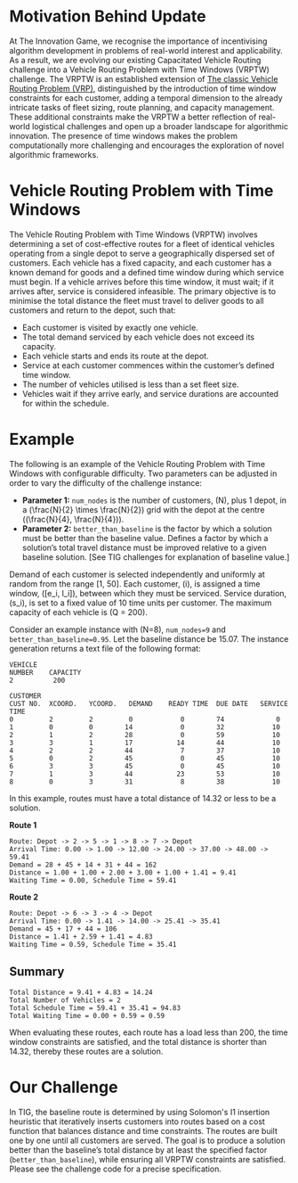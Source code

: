 # Motivation Behind Update

At The Innovation Game, we recognise the importance of incentivising algorithm development in problems of real-world interest and applicability. As a result, we are evolving our existing Capacitated Vehicle Routing challenge into a Vehicle Routing Problem with Time Windows (VRPTW) challenge. The VRPTW is an established extension of [The classic Vehicle Routing Problem (VRP)](https://en.wikipedia.org/wiki/Vehicle_routing_problem), distinguished by the introduction of time window constraints for each customer, adding a temporal dimension to the already intricate tasks of fleet sizing, route planning, and capacity management. These additional constraints make the VRPTW a better reflection of real-world logistical challenges and open up a broader landscape for algorithmic innovation. The presence of time windows makes the problem computationally more challenging and encourages the exploration of novel algorithmic frameworks.

# Vehicle Routing Problem with Time Windows

The Vehicle Routing Problem with Time Windows (VRPTW) involves determining a set of cost-effective routes for a fleet of identical vehicles operating from a single depot to serve a geographically dispersed set of customers. Each vehicle has a fixed capacity, and each customer has a known demand for goods and a defined time window during which service must begin. If a vehicle arrives before this time window, it must wait; if it arrives after, service is considered infeasible. The primary objective is to minimise the total distance the fleet must travel to deliver goods to all customers and return to the depot, such that:

- Each customer is visited by exactly one vehicle.
- The total demand serviced by each vehicle does not exceed its capacity.
- Each vehicle starts and ends its route at the depot.
- Service at each customer commences within the customer’s defined time window.
- The number of vehicles utilised is less than a set fleet size.
- Vehicles wait if they arrive early, and service durations are accounted for within the schedule.

# Example

The following is an example of the Vehicle Routing Problem with Time Windows with configurable difficulty. Two parameters can be adjusted in order to vary the difficulty of the challenge instance:

- **Parameter 1:** `num_nodes` is the number of customers, \(N\), plus 1 depot, in a \(\frac{N}{2} \times \frac{N}{2}\) grid with the depot at the centre \((\frac{N}{4}, \frac{N}{4})\).
- **Parameter 2:** `better_than_baseline` is the factor by which a solution must be better than the baseline value. Defines a factor by which a solution’s total travel distance must be improved relative to a given baseline solution. [See TIG challenges for explanation of baseline value.]

Demand of each customer is selected independently and uniformly at random from the range [1, 50]. Each customer, \(i\), is assigned a time window, \([e_i, l_i]\), between which they must be serviced. Service duration, \(s_i\), is set to a fixed value of 10 time units per customer. The maximum capacity of each vehicle is \(Q = 200\).

Consider an example instance with \(N=8\), `num_nodes=9` and `better_than_baseline=0.95`. Let the baseline distance be 15.07. The instance generation returns a text file of the following format:

```
VEHICLE
NUMBER    CAPACITY
2          200

CUSTOMER
CUST NO.  XCOORD.   YCOORD.   DEMAND    READY TIME  DUE DATE   SERVICE TIME
0         2         2         0            0        74             0
1         0         0        14            0        32            10
2         1         2        28            0        59            10
3         3         1        17           14        44            10
4         2         2        44            7        37            10
5         0         2        45            0        45            10
6         3         3        45            0        45            10
7         1         3        44           23        53            10
8         0         3        31            8        38            10
```


In this example, routes must have a total distance of 14.32 or less to be a solution.

**Route 1**
```
Route: Depot -> 2 -> 5 -> 1 -> 8 -> 7 -> Depot
Arrival Time: 0.00 -> 1.00 -> 12.00 -> 24.00 -> 37.00 -> 48.00 -> 59.41
Demand = 28 + 45 + 14 + 31 + 44 = 162
Distance = 1.00 + 1.00 + 2.00 + 3.00 + 1.00 + 1.41 = 9.41
Waiting Time = 0.00, Schedule Time = 59.41
```

**Route 2**
```
Route: Depot -> 6 -> 3 -> 4 -> Depot
Arrival Time: 0.00 -> 1.41 -> 14.00 -> 25.41 -> 35.41
Demand = 45 + 17 + 44 = 106
Distance = 1.41 + 2.59 + 1.41 = 4.83
Waiting Time = 0.59, Schedule Time = 35.41
```

## Summary
```
Total Distance = 9.41 + 4.83 = 14.24
Total Number of Vehicles = 2
Total Schedule Time = 59.41 + 35.41 = 94.83
Total Waiting Time = 0.00 + 0.59 = 0.59
```

When evaluating these routes, each route has a load less than 200, the time window constraints are satisfied, and the total distance is shorter than 14.32, thereby these routes are a solution.

# Our Challenge

In TIG, the baseline route is determined by using Solomon's I1 insertion heuristic that iteratively inserts customers into routes based on a cost function that balances distance and time constraints. The routes are built one by one until all customers are served. The goal is to produce a solution better than the baseline’s total distance by at least the specified factor (`better_than_baseline`), while ensuring all VRPTW constraints are satisfied. Please see the challenge code for a precise specification.